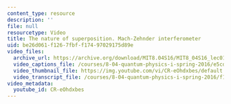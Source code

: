 ```yaml
---
content_type: resource
description: ''
file: null
resourcetype: Video
title: The nature of superposition. Mach-Zehnder interferometer
uid: be26d061-f126-7fbf-f174-97029175d89e
video_files:
  archive_url: https://archive.org/download/MIT8.04S16/MIT8_04S16_lec01_s5_300k.mp4
  video_captions_file: /courses/8-04-quantum-physics-i-spring-2016/e5cd47eb5b875ac9a77a8271dec96f9c_CR-eOhdxbes.vtt
  video_thumbnail_file: https://img.youtube.com/vi/CR-eOhdxbes/default.jpg
  video_transcript_file: /courses/8-04-quantum-physics-i-spring-2016/f10c99957fea1ad46e248451e4a9fc82_CR-eOhdxbes.pdf
video_metadata:
  youtube_id: CR-eOhdxbes
---
```

